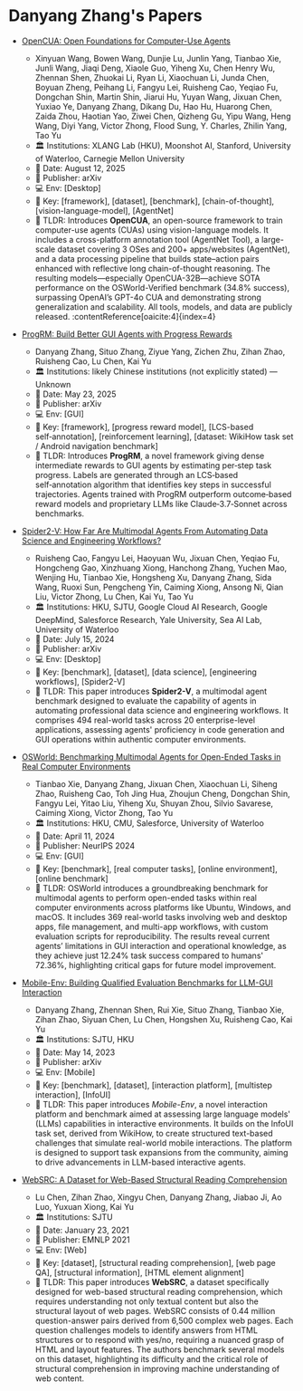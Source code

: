 # Danyang Zhang's Papers

- [OpenCUA: Open Foundations for Computer-Use Agents](https://arxiv.org/abs/2508.09123)
    - Xinyuan Wang, Bowen Wang, Dunjie Lu, Junlin Yang, Tianbao Xie, Junli Wang, Jiaqi Deng, Xiaole Guo, Yiheng Xu, Chen Henry Wu, Zhennan Shen, Zhuokai Li, Ryan Li, Xiaochuan Li, Junda Chen, Boyuan Zheng, Peihang Li, Fangyu Lei, Ruisheng Cao, Yeqiao Fu, Dongchan Shin, Martin Shin, Jiarui Hu, Yuyan Wang, Jixuan Chen, Yuxiao Ye, Danyang Zhang, Dikang Du, Hao Hu, Huarong Chen, Zaida Zhou, Haotian Yao, Ziwei Chen, Qizheng Gu, Yipu Wang, Heng Wang, Diyi Yang, Victor Zhong, Flood Sung, Y. Charles, Zhilin Yang, Tao Yu
    - 🏛️ Institutions: XLANG Lab (HKU), Moonshot AI, Stanford, University of Waterloo, Carnegie Mellon University
    - 📅 Date: August 12, 2025
    - 📑 Publisher: arXiv
    - 💻 Env: [Desktop]
    - 🔑 Key: [framework], [dataset], [benchmark], [chain-of-thought], [vision-language-model], [AgentNet]
    - 📖 TLDR: Introduces **OpenCUA**, an open-source framework to train computer-use agents (CUAs) using vision-language models. It includes a cross-platform annotation tool (AgentNet Tool), a large-scale dataset covering 3 OSes and 200+ apps/websites (AgentNet), and a data processing pipeline that builds state–action pairs enhanced with reflective long chain-of-thought reasoning. The resulting models—especially OpenCUA-32B—achieve SOTA performance on the OSWorld-Verified benchmark (34.8% success), surpassing OpenAI’s GPT-4o CUA and demonstrating strong generalization and scalability. All tools, models, and data are publicly released. :contentReference[oaicite:4]{index=4}

- [ProgRM: Build Better GUI Agents with Progress Rewards](https://arxiv.org/abs/2505.18121)
    - Danyang Zhang, Situo Zhang, Ziyue Yang, Zichen Zhu, Zihan Zhao, Ruisheng Cao, Lu Chen, Kai Yu
    - 🏛️ Institutions: likely Chinese institutions (not explicitly stated) — Unknown
    - 📅 Date: May 23, 2025
    - 📑 Publisher: arXiv
    - 💻 Env: [GUI]
    - 🔑 Key: [framework], [progress reward model], [LCS-based self‑annotation], [reinforcement learning], [dataset: WikiHow task set / Android navigation benchmark]
    - 📖 TLDR: Introduces **ProgRM**, a novel framework giving dense intermediate rewards to GUI agents by estimating per‑step task progress. Labels are generated through an LCS‑based self‑annotation algorithm that identifies key steps in successful trajectories. Agents trained with ProgRM outperform outcome‑based reward models and proprietary LLMs like Claude‑3.7‑Sonnet across benchmarks.

- [Spider2-V: How Far Are Multimodal Agents From Automating Data Science and Engineering Workflows?](https://spider2-v.github.io/)
    - Ruisheng Cao, Fangyu Lei, Haoyuan Wu, Jixuan Chen, Yeqiao Fu, Hongcheng Gao, Xinzhuang Xiong, Hanchong Zhang, Yuchen Mao, Wenjing Hu, Tianbao Xie, Hongsheng Xu, Danyang Zhang, Sida Wang, Ruoxi Sun, Pengcheng Yin, Caiming Xiong, Ansong Ni, Qian Liu, Victor Zhong, Lu Chen, Kai Yu, Tao Yu
    - 🏛️ Institutions: HKU, SJTU, Google Cloud AI Research, Google DeepMind, Salesforce Research, Yale University, Sea AI Lab, University of Waterloo
    - 📅 Date: July 15, 2024
    - 📑 Publisher: arXiv
    - 💻 Env: [Desktop]
    - 🔑 Key: [benchmark], [dataset], [data science], [engineering workflows], [Spider2-V]
    - 📖 TLDR: This paper introduces **Spider2-V**, a multimodal agent benchmark designed to evaluate the capability of agents in automating professional data science and engineering workflows. It comprises 494 real-world tasks across 20 enterprise-level applications, assessing agents' proficiency in code generation and GUI operations within authentic computer environments.

- [OSWorld: Benchmarking Multimodal Agents for Open-Ended Tasks in Real Computer Environments](https://arxiv.org/abs/2404.07972)
    - Tianbao Xie, Danyang Zhang, Jixuan Chen, Xiaochuan Li, Siheng Zhao, Ruisheng Cao, Toh Jing Hua, Zhoujun Cheng, Dongchan Shin, Fangyu Lei, Yitao Liu, Yiheng Xu, Shuyan Zhou, Silvio Savarese, Caiming Xiong, Victor Zhong, Tao Yu
    - 🏛️ Institutions: HKU, CMU, Salesforce, University of Waterloo
    - 📅 Date: April 11, 2024
    - 📑 Publisher: NeurIPS 2024
    - 💻 Env: [GUI]
    - 🔑 Key: [benchmark], [real computer tasks], [online environment], [online benchmark]
    - 📖 TLDR: OSWorld introduces a groundbreaking benchmark for multimodal agents to perform open-ended tasks within real computer environments across platforms like Ubuntu, Windows, and macOS. It includes 369 real-world tasks involving web and desktop apps, file management, and multi-app workflows, with custom evaluation scripts for reproducibility. The results reveal current agents’ limitations in GUI interaction and operational knowledge, as they achieve just 12.24% task success compared to humans' 72.36%, highlighting critical gaps for future model improvement.

- [Mobile-Env: Building Qualified Evaluation Benchmarks for LLM-GUI Interaction](https://arxiv.org/abs/2305.08144)
    - Danyang Zhang, Zhennan Shen, Rui Xie, Situo Zhang, Tianbao Xie, Zihan Zhao, Siyuan Chen, Lu Chen, Hongshen Xu, Ruisheng Cao, Kai Yu
    - 🏛️ Institutions: SJTU, HKU
    - 📅 Date: May 14, 2023
    - 📑 Publisher: arXiv
    - 💻 Env: [Mobile]
    - 🔑 Key: [benchmark], [dataset], [interaction platform], [multistep interaction], [InfoUI]
    - 📖 TLDR: This paper introduces *Mobile-Env*, a novel interaction platform and benchmark aimed at assessing large language models' (LLMs) capabilities in interactive environments. It builds on the InfoUI task set, derived from WikiHow, to create structured text-based challenges that simulate real-world mobile interactions. The platform is designed to support task expansions from the community, aiming to drive advancements in LLM-based interactive agents.

- [WebSRC: A Dataset for Web-Based Structural Reading Comprehension](https://arxiv.org/abs/2101.09465)
    - Lu Chen, Zihan Zhao, Xingyu Chen, Danyang Zhang, Jiabao Ji, Ao Luo, Yuxuan Xiong, Kai Yu
    - 🏛️ Institutions: SJTU
    - 📅 Date: January 23, 2021
    - 📑 Publisher: EMNLP 2021
    - 💻 Env: [Web]
    - 🔑 Key: [dataset], [structural reading comprehension], [web page QA], [structural information], [HTML element alignment]
    - 📖 TLDR: This paper introduces **WebSRC**, a dataset specifically designed for web-based structural reading comprehension, which requires understanding not only textual content but also the structural layout of web pages. WebSRC consists of 0.44 million question-answer pairs derived from 6,500 complex web pages. Each question challenges models to identify answers from HTML structures or to respond with yes/no, requiring a nuanced grasp of HTML and layout features. The authors benchmark several models on this dataset, highlighting its difficulty and the critical role of structural comprehension in improving machine understanding of web content.
